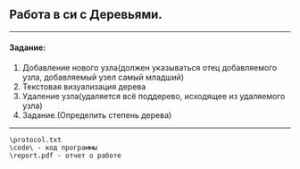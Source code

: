 ## Работа в си с Деревьями.
-----
####  Задание: 
1. Добавление нового узла(должен указываться отец добавляемого узла, добавляемый узел самый младший)
2. Текстовая визуализация дерева
3. Удаление узла(удаляется всё поддерево, исходящее из удаляемого узла)
4. Задание.(Определить степень дерева)
---
    \protocol.txt
    \code\ - код программы
    \report.pdf - отчет о работе 
